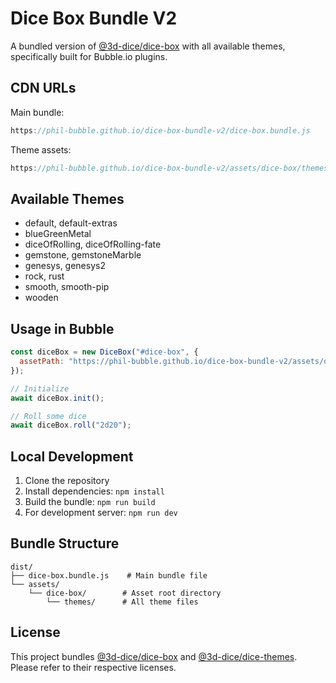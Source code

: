 # Dice Box Bundle V2

A bundled version of [@3d-dice/dice-box](https://github.com/3d-dice/dice-box) with all available themes, specifically built for Bubble.io plugins.

## CDN URLs

Main bundle:
```javascript
https://phil-bubble.github.io/dice-box-bundle-v2/dice-box.bundle.js
```

Theme assets:
```javascript
https://phil-bubble.github.io/dice-box-bundle-v2/assets/dice-box/themes/{theme-name}/theme.config.json
```

## Available Themes
- default, default-extras
- blueGreenMetal
- diceOfRolling, diceOfRolling-fate
- gemstone, gemstoneMarble
- genesys, genesys2
- rock, rust
- smooth, smooth-pip
- wooden

## Usage in Bubble
```javascript
const diceBox = new DiceBox("#dice-box", {
  assetPath: "https://phil-bubble.github.io/dice-box-bundle-v2/assets/dice-box"
});

// Initialize
await diceBox.init();

// Roll some dice
await diceBox.roll("2d20");
```

## Local Development
1. Clone the repository
2. Install dependencies: `npm install`
3. Build the bundle: `npm run build`
4. For development server: `npm run dev`

## Bundle Structure
```
dist/
├── dice-box.bundle.js    # Main bundle file
└── assets/
    └── dice-box/        # Asset root directory
        └── themes/      # All theme files
```

## License
This project bundles [@3d-dice/dice-box](https://github.com/3d-dice/dice-box) and [@3d-dice/dice-themes](https://github.com/3d-dice/dice-themes). Please refer to their respective licenses.
